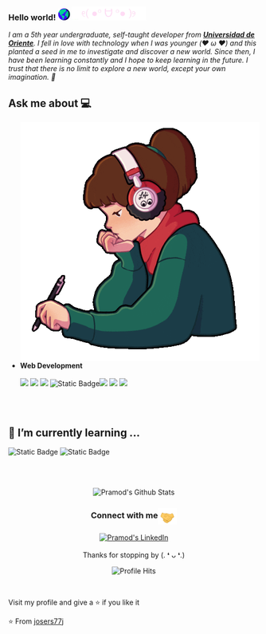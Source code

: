 ### Hello world!&nbsp;<img src="https://github.com/josers77j/josers77j/blob/main/assets/world.gif" width="24px"> <img src="https://github.com/josers77j/josers77j/blob/main/assets/kamoji.gif" width="150px"> 
<em>I am a 5th year undergraduate, self-taught developer from <a href=“https://www.univo.edu.sv/”><b>Universidad de Oriente</b></a>. I fell in love with technology when I was younger (❤️ ω ❤️) and this planted a seed in me to investigate and discover a new world. Since then, I have been learning constantly and I hope to keep learning in the future. I trust that there is no limit to explore a new world, except your own imagination. 🚀</em>
 <br/>
## Ask me about :computer: 

<img align="right" src="https://github.com/josers77j/josers77j/blob/main/assets/study.gif"/>

- **Web Development**
	<br/><br/>
  <img src="https://img.shields.io/badge/javascript%20-%23323330.svg?&style=for-the-badge&logo=javascript&logoColor=%23F7DF1E">   <img src="https://img.shields.io/badge/html5%20-%23E34F26.svg?&style=for-the-badge&logo=html5&logoColor=white">   <img src="https://img.shields.io/badge/css3%20-%231572B6.svg?&style=for-the-badge&logo=css3&logoColor=white">  <img alt="Static Badge" src="https://img.shields.io/badge/PHP-%23777BB4?style=for-the-badge&logo=php&logoColor=white&cacheSeconds=30000"><img src="https://img.shields.io/badge/bootstrap%20-%23563D7C.svg?&style=for-the-badge&logo=bootstrap&logoColor=white">   <img src="https://img.shields.io/badge/git%20-%23F05033.svg?&style=for-the-badge&logo=git&logoColor=white"/>   <img src="http://img.shields.io/badge/-VS%20Code-000000?style=for-the-badge&logo=Visual-studio-code&logoColor=blue">

<br/><br/>

## 🌱 I’m currently learning ...
 <img alt="Static Badge" src="https://img.shields.io/badge/Laravel-%23FF2D20?style=for-the-badge&logo=laravel&logoColor=white&cacheSeconds=30000"> <img alt="Static Badge" src="https://img.shields.io/badge/next.JS-%23000?style=for-the-badge&logo=nextdotjs&logoColor=white&cacheSeconds=30000">

<br/>
  <br/>




<p align="center">
<img align="center" src="https://github-readme-stats.vercel.app/api?username=josers77j&show_icons=true&theme=tokyonight" alt="Pramod's Github Stats">
</p>  

<div align="center">
  <h3 align="center">Connect with me<img align="center" src="https://github.com/josers77j/josers77j/blob/main/assets/handshake.gif" height="33px" /></h3> 
</div>
<p align="center">
 <a href="https://www.linkedin.com/in/jose-trejo-3a4337169/" target="blank">
  <img align="center" alt="Pramod's LinkedIn" width="30px" src="https://www.vectorlogo.zone/logos/linkedin/linkedin-icon.svg" /> 
 </a>

  <br/>
  <br/>
  Thanks for stopping by (. ❛ ᴗ ❛.)<br/>
</p>
<p align="center"><img alt="Profile Hits" src="https://hits.seeyoufarm.com/api/count/incr/badge.svg?url=https%3A%2F%2Fgithub.com%2Frajput2107%2F" /></p>

<br/>
<p>
Visit my profile and give a ⭐️ if you like it</p>

⭐️ From [josers77j](https://github.com/josers77j)
